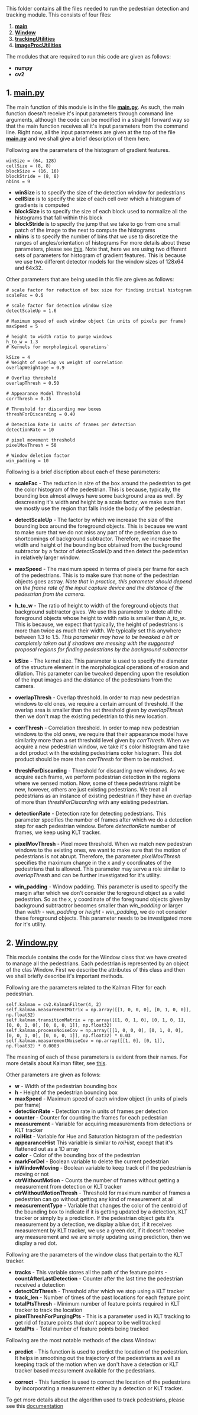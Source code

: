 This folder contains all the files needed to run the pedestrian detection and tracking module. This consists of four files:

1. [**main**](/Zeeshan_Nadir/pedestrian_detection_and_tracking/main.py)
2. [**Window**](/Zeeshan_Nadir/pedestrian_detection_and_tracking/Window.py)
3. [**trackingUtilities**](/Zeeshan_Nadir/pedestrian_detection_and_tracking/trackingUtilities.py)
4. [**imageProcUtilities**](/Zeeshan_Nadir/pedestrian_detection_and_tracking/imageProcUtilities.py)

The modules that are required to run this code are given as follows:

- **numpy**
- **cv2**

## 1. [**main.py**](/Zeeshan_Nadir/pedestrian_detection_and_tracking/main.py)
The main function of this module is in the file [**main.py**](/Zeeshan_Nadir/pedestrian_detection_and_tracking/main.py). As such, the main function doesn't receive it's input parameters through command line arguments, although the code can be modified in a straight forward way so that the main function receives all it's input parameters from the command line. Right now, all the input parameters are given at the top of the file [**main.py**](/Zeeshan_Nadir/pedestrian_detection_and_tracking/main.py) and we shall give a brief description of them here.

Following are the parameters of the histogram of gradient features. 
```
winSize = (64, 128)
cellSize = (8, 8) 
blockSize = (16, 16)
blockStride = (8, 8)
nbins = 9
```

- **winSize** is to specify the size of the detection window for pedestrians
- **cellSize** is to specify the size of each cell over which a histogram of gradients is computed
- **blockSize** is to specify the size of each block used to normalize all the histograms that fall within this block
- **blockStride** is to specify the jump that we take to go from one small patch of the image to the next to compute the histograms
- **nbins** is to specify the number of bins that we use to discretize the ranges of angles/orientation of histograms
For more details about these parameters, please see [this](http://docs.opencv.org/2.4/modules/gpu/doc/object_detection.html).
Note that, here we are using two different sets of parameters for histogram of gradient features. This is because we use two different detector models for the window sizes of 128x64 and 64x32.

Other parameters that are being used in this file are given as follows:
```
# scale factor for reduction of box size for finding initial histogram
scaleFac = 0.6

# scale factor for detection window size
detectScaleUp = 1.6

# Maximum speed of each window object (in units of pixels per frame)
maxSpeed = 5

# height to width ratio to purge windows
h_to_w = 1.3
# Kernels for morphological operations`

kSize = 4
# Weight of overlap vs weight of correlation
overlapWeightage = 0.9

# Overlap threshold
overlapThresh = 0.50

# Appearance Model Threshold
corrThresh = 0.15

# Threshold for discarding new boxes
threshForDiscarding = 0.40

# Detection Rate in units of frames per detection
detectionRate = 10

# pixel movement threshold
pixelMovThresh = 50

# Window deletion factor
win_padding = 10
```

Following is a brief discription about each of these parameters:

- **scaleFac** - The reduction in size of the box around the pedestrian to get the color histogram of the pedestrian. This is because, typically, the bounding box almost always have some background area as well. By descreasing it's width and height by a scale factor, we make sure that we mostly use the region that falls inside the body of the pedestrian.

- **detectScaleUp** - The factor by which we increase the size of the bounding box around the foreground objects. This is because we want to make sure that we do not miss any part of the pedestrian due to shortcomings of background subtractor. Therefore, we increase the width and height of the bounding box obtained from the background subtractor by a factor of *detectScaleUp* and then detect the pedestrian in relatively larger window.

- **maxSpeed** - The maximum speed in terms of pixels per frame for each of the pedestrians. This is to make sure that none of the pedestrian objects goes astray. *Note that in practice, this parameter should depend on the frame rate of the input capture device and the distance of the pedestrian from the camera.*

- **h_to_w** - The ratio of height to width of the foreground objects that background subtractor gives. We use this parameter to delete all the foreground objects whose height to width ratio is smaller than *h_to_w*. This is because, we expect that typically, the height of pedestrians is more than twice as much their width. We typically set this anywhere between 1.3 to 1.5.
*This parameter may have to be tweaked a bit or completely taken out if shadows are messing with the suggested proposal regions for finding pedestrians by the background subtractor*

- **kSize** - The kernel size. This parameter is used to specify the diameter of the structure element in the morphological operations of erosion and dilation. This parameter can be tweaked depending upon the resolution of the input images and the distance of the pedestrians from the camera.

- **overlapThresh** - Overlap threshold. In order to map new pedestrian windows to old ones, we require a certain amount of threshold. If the overlap area is smaller than the set threshold given by *overlapThresh* then we don't map the existing pedestrian to this new location.

- **corrThresh** - Correlation threshold. In order to map new pedestrian windows to the old onws, we require that their appearance model have similarity more than a set threshold level given by *corrThresh*. When we acquire a new pedestrian window, we take it's color histogram and take a dot product with the existing pedestrians color histogram. This dot product should be more than *corrThresh* for them to be matched.

- **threshForDiscarding** - Threshold for discarding new windows. As we acquire each frame, we perform pedestrian detection in the regions where we sensed motion. Now, some of these pedestrians might be new, however, others are just existing pedestrians. We treat all pedestrians as an instance of existing pedestrian if they have an overlap of more than *threshForDiscarding* with any existing pedestrian. 

- **detectionRate** - Detection rate for detecting pedestrians. This parameter specifies the number of frames after which we do a detection step for each pedestrian window. Before *detectionRate* number of frames, we keep using KLT tracker.

- **pixelMovThresh** - Pixel move threshold. When we match new pedestran windows to the existing ones, we want to make sure that the motion of pedestrians is not abrupt. Therefore, the parameter *pixelMovThresh* specifies the maximum change in the x and y coordinates of the pedestrians that is allowed. This parameter may serve a role similar to *overlapThresh* and can be further investigated for it's utility.

- **win_padding** - Window padding. This parameter is used to specify the margin after which we don't consider the foreground object as a valid pedestrian. So as the x, y coordinate of the foreground objects given by background subtractror becomes smaller than *win_padding* or larger than *width - win_padding* or *height - win_padding*, we do not consider these foreground objects. This parameter needs to be investigated more for it's utility.

## 2. [**Window.py**](/Zeeshan_Nadir/pedestrian_detection_and_tracking/Window.py)
This module contains the code for the Window class that we have created to manage all the pedestrians. Each pedestrian is represented by an object of the clas Window. First we describe the attributes of this class and then we shall briefly describe it's important methods.

Following are the parameters related to the Kalman Filter for each pedestrian.
```
self.kalman = cv2.KalmanFilter(4, 2)
self.kalman.measurementMatrix = np.array([[1, 0, 0, 0], [0, 1, 0, 0]], np.float32)
self.kalman.transitionMatrix = np.array([[1, 0, 1, 0], [0, 1, 0, 1], [0, 0, 1, 0], [0, 0, 0, 1]], np.float32)
self.kalman.processNoiseCov = np.array([[1, 0, 0, 0], [0, 1, 0, 0], [0, 0, 1, 0], [0, 0, 0, 1]], np.float32) * 0.03
self.kalman.measurementNoiseCov = np.array([[1, 0], [0, 1]], np.float32) * 0.0003
```
The meaning of each of these parameters is evident from their names. For more details about Kalman filter, see [this](http://docs.opencv.org/trunk/dd/d6a/classcv_1_1KalmanFilter.html).

Other parameters are given as follows:


- **w** - Width of the pedestrian bounding box 
- **h** - Height of the pedestrian bounding box
- **maxSpeed** - Maximum speed of each window object (in units of pixels per frame)
- **detectionRate** - Detection rate in units of frames per detection
- **counter** - Counter for counting the frames for each pedestrian
- **measurement** - Variable for acquiring measurements from detections or KLT tracker
- **roiHist** - Variable for Hue and Saturation histogram of the pedestrian
- **appearanceHist** This variable is similar to *roiHist*, except that it's flattened out as a 1D array
- **color** - Color of the bounding box of the pedestrian
- **markForDel** - Boolean variable to delete the current pedestrian
- **isWindowMoving** - Boolean variable to keep track of if the pedestrian is moving or not 
- **ctrWithoutMotion** - Counts the number of frames without getting a measurement from detection or KLT tracker
- **ctrWithoutMotionThresh** - Threshold for maximum number of frames a pedestrian can go without getting any kind of measurement at all
- **measurementType** - Variable that changes the color of the centroid of the bounding box to indicate if it is getting updated by a detection, KLT tracker or simply by a prediction. If the pedestrian object gets it's measurement by a detection, we display a blue dot, if it receives measurement by KLT tracker, we use a green dot, if it doesn't receive any measurement and we are simply updating using prediction, then we display a red dot.

Following are the parameters of the window class that pertain to the KLT tracker.
- **tracks** - This variable stores all the path of the feature points
-**countAfterLastDetection** - Counter after the last time the pedestrian received a detection
- **detectCtrThresh** - Threshold after which we stop using a KLT tracker
- **track_len** - Number of times of the past locations for each feature point
- **totalPtsThresh** - Minimum number of feature points required in KLT tracker to track the location
- **pixelThreshForPurgingPts** - This is a parameter used in KLT tracking to get rid of feature points that don't appear to be well tracked
- **totalPts** - Total number of feature points being tracked

Following are the most notable methods of the class Window:

- **predict** - This function is used to predict the location of the pedestrian. It helps in smoothing out the trajectory of the pedestrians as well as keeping track of the motion when we don't have a detection or KLT tracker based measurement available for the pedestrians.

- **correct** - This function is used to correct the location of the pedestrians by incorporating a measurement either by a detection or KLT tracker.


To get more details about the algorithm used to track pedestrians, please see this [documentation](/Zeeshan_Nadir/readme.md)
